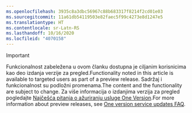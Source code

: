 ```yaml
---
ms.openlocfilehash: 3935c8a3dbc56967c88b683317f8214f2cd01e03
ms.sourcegitcommit: 11a61db54119503e82faec5f99c4273e8d1247e5
ms.translationtype: HT
ms.contentlocale: sr-Latn-RS
ms.lasthandoff: 10/16/2020
ms.locfileid: "4070158"
---
```

> [!IMPORTANT]
> <span data-ttu-id="26b25-101">Funkcionalnost zabeležena u ovom članku dostupna je ciljanim korisnicima kao deo izdanja verzije za pregled.</span><span class="sxs-lookup"><span data-stu-id="26b25-101">Functionality noted in this article is available to targeted users as part of a preview release.</span></span> <span data-ttu-id="26b25-102">Sadržaj i funkcionalnost su podložni promenama.</span><span class="sxs-lookup"><span data-stu-id="26b25-102">The content and the functionality are subject to change.</span></span> <span data-ttu-id="26b25-103">Za više informacija o izdanjima verzija za pregled pogledajte [Najčešća pitanja o ažuriranju usluge One Version](https://docs.microsoft.com/dynamics365/unified-operations/fin-and-ops/get-started/one-version).</span><span class="sxs-lookup"><span data-stu-id="26b25-103">For more information about preview releases, see [One version service updates FAQ](https://docs.microsoft.com/dynamics365/unified-operations/fin-and-ops/get-started/one-version).</span></span>
